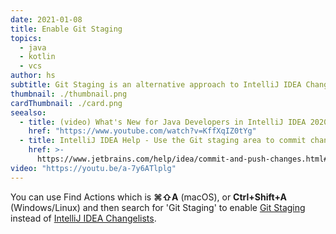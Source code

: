 ```yaml
---
date: 2021-01-08
title: Enable Git Staging
topics:
  - java
  - kotlin
  - vcs
author: hs
subtitle: Git Staging is an alternative approach to IntelliJ IDEA Changelists
thumbnail: ./thumbnail.png
cardThumbnail: ./card.png
seealso:
  - title: (video) What's New for Java Developers in IntelliJ IDEA 2020.3
    href: "https://www.youtube.com/watch?v=KffXqIZ0tYg"
  - title: IntelliJ IDEA Help - Use the Git staging area to commit changes
    href: >-
      https://www.jetbrains.com/help/idea/commit-and-push-changes.html#use-git-staging-area-to-commit-changes
video: "https://youtu.be/a-7y6ATlplg"
---
```


You can use Find Actions which is **⌘⇧A** (macOS), or **Ctrl+Shift+A** (Windows/Linux) and then search for 'Git Staging' to enable [Git Staging](https://www.jetbrains.com/help/idea/commit-and-push-changes.html#use-git-staging-area-to-commit-changes) instead of [IntelliJ IDEA Changelists](https://www.jetbrains.com/help/idea/managing-changelists.html).
